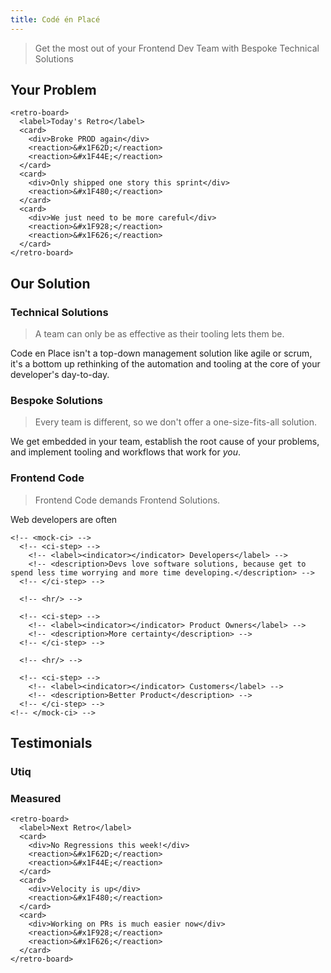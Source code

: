 ```yaml
---
title: Codé én Placé
---
```


> Get the most out of your Frontend Dev Team with Bespoke Technical Solutions

## Your Problem

```{=html}
<retro-board>
  <label>Today's Retro</label>
  <card>
    <div>Broke PROD again</div>
    <reaction>&#x1F62D;</reaction>
    <reaction>&#x1F44E;</reaction>
  </card>
  <card>
    <div>Only shipped one story this sprint</div>
    <reaction>&#x1F480;</reaction>
  </card>
  <card>
    <div>We just need to be more careful</div>
    <reaction>&#x1F928;</reaction>
    <reaction>&#x1F626;</reaction>
  </card>
</retro-board>
```

## Our Solution

### Technical Solutions

> A team can only be as effective as their tooling lets them be.

Code en Place isn't a top-down management solution like agile or scrum, it's a bottom up rethinking of the automation and tooling at the core of your developer's day-to-day.

### Bespoke Solutions

> Every team is different, so we don't offer a one-size-fits-all solution.

We get embedded in your team, establish the root cause of your problems, and implement tooling and workflows that work for _you_.

### Frontend Code

> Frontend Code demands Frontend Solutions.

Web developers are often

```{=html}
<!-- <mock-ci> -->
  <!-- <ci-step> -->
    <!-- <label><indicator></indicator> Developers</label> -->
    <!-- <description>Devs love software solutions, because get to spend less time worrying and more time developing.</description> -->
  <!-- </ci-step> -->

  <!-- <hr/> -->

  <!-- <ci-step> -->
    <!-- <label><indicator></indicator> Product Owners</label> -->
    <!-- <description>More certainty</description> -->
  <!-- </ci-step> -->

  <!-- <hr/> -->

  <!-- <ci-step> -->
    <!-- <label><indicator></indicator> Customers</label> -->
    <!-- <description>Better Product</description> -->
  <!-- </ci-step> -->
<!-- </mock-ci> -->
```

## Testimonials

### Utiq

### Measured

```{=html}
<retro-board>
  <label>Next Retro</label>
  <card>
    <div>No Regressions this week!</div>
    <reaction>&#x1F62D;</reaction>
    <reaction>&#x1F44E;</reaction>
  </card>
  <card>
    <div>Velocity is up</div>
    <reaction>&#x1F480;</reaction>
  </card>
  <card>
    <div>Working on PRs is much easier now</div>
    <reaction>&#x1F928;</reaction>
    <reaction>&#x1F626;</reaction>
  </card>
</retro-board>
```
